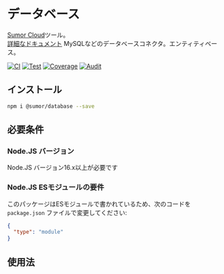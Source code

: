 # データベース

[Sumor Cloud](https://sumor.cloud)ツール。  
[詳細なドキュメント](https://sumor.cloud/database)
MySQLなどのデータベースコネクタ。エンティティベース。

[![CI](https://github.com/sumor-cloud/database/actions/workflows/ci.yml/badge.svg)](https://github.com/sumor-cloud/database/actions/workflows/ci.yml)
[![Test](https://github.com/sumor-cloud/database/actions/workflows/ut.yml/badge.svg)](https://github.com/sumor-cloud/database/actions/workflows/ut.yml)
[![Coverage](https://github.com/sumor-cloud/database/actions/workflows/coverage.yml/badge.svg)](https://github.com/sumor-cloud/database/actions/workflows/coverage.yml)
[![Audit](https://github.com/sumor-cloud/database/actions/workflows/audit.yml/badge.svg)](https://github.com/sumor-cloud/database/actions/workflows/audit.yml)

## インストール

```bash
npm i @sumor/database --save
```

## 必要条件

### Node.JS バージョン

Node.JS バージョン16.x以上が必要です

### Node.JS ESモジュールの要件

このパッケージはESモジュールで書かれているため、次のコードを `package.json` ファイルで変更してください:

```json
{
  "type": "module"
}
```

## 使用法
